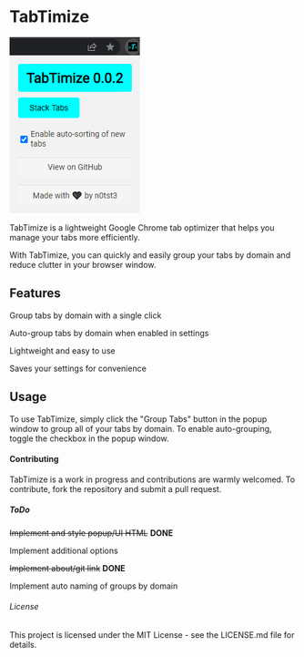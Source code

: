 # TabTimize

 ![TabTimize](TabTimize.png)


TabTimize is a lightweight Google Chrome tab optimizer that helps you manage your tabs more efficiently. 

With TabTimize, you can quickly and easily group your tabs by domain and reduce clutter in your browser window.


## Features

Group tabs by domain with a single click

Auto-group tabs by domain when enabled in settings

Lightweight and easy to use

Saves your settings for convenience

## Usage

To use TabTimize, simply click the "Group Tabs" button in the popup window to group all of your tabs by domain. To enable auto-grouping, toggle the checkbox in the popup window.

#### Contributing

TabTimize is a work in progress and contributions are warmly welcomed. To contribute, fork the repository and submit a pull request.

##### ToDo
~~Implement and style popup/UI HTML~~ **DONE**

Implement additional options

~~Implement about/git link~~ **DONE**

Implement auto naming of groups by domain

###### License
This project is licensed under the MIT License - see the LICENSE.md file for details.
